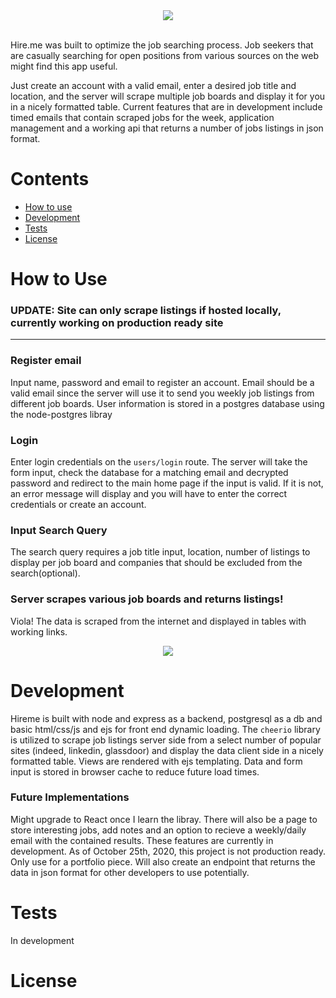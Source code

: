 <div align='center'>
<img src='https://github.com/ianmat55/HireMe/blob/master/public/img/hireme_logo.png'>
</div>
<br>

Hire.me was built to optimize the job searching process. Job seekers that are casually searching for open positions from various sources on the web might find this app useful.
 
Just create an account with a valid email, enter a desired job title and location, and the server will scrape multiple job boards and display it for you in a nicely formatted table. Current features that are in development include timed emails that contain scraped jobs for the week, application management and a working api that returns a number of jobs listings in json format. </p>
 
# Contents
- [How to use](#How-to-Use)
- [Development](#Development)
- [Tests](#Tests)
- [License](#License) 
 
# How to Use

### UPDATE: Site can only scrape listings if hosted locally, currently working on production ready site
---

### Register email
Input name, password and email to register an account. Email should be a valid email since the server will use it to send you weekly job listings from different job boards. User information is stored in a postgres database using the node-postgres libray </p> 

### Login
Enter login credentials on the ``users/login`` route. The server will take the form input, check the database for a matching email and decrypted password and redirect to the main home page if the input is valid. If it is not, an error message will display and you will have to enter the correct credentials or create an account. 

### Input Search Query
The search query requires a job title input, location, number of listings to display per job board and companies that should be excluded from the search(optional). 

### Server scrapes various job boards and returns listings!
Viola! The data is scraped from the internet and displayed in tables with working links.

<div align='center'>
<img src='https://github.com/ianmat55/HireMe/blob/master/public/img/hireme_searchresults.png'>
</div>

# Development
Hireme is built with node and express as a backend, postgresql as a db and basic html/css/js and ejs for front end dynamic loading. The ``cheerio`` library is utilized to scrape job listings server side from a select number of popular sites (indeed, linkedin, glassdoor) and display the data client side in a nicely formatted table. Views are rendered with ejs templating. Data and form input is stored in browser cache to reduce future load times. </p> 

### Future Implementations
Might upgrade to React once I learn the libray. There will also be a page to store interesting jobs, add notes and an option to recieve a weekly/daily email with the contained results. These features are currently in development. As of October 25th, 2020, this project is not production ready. Only use for a portfolio piece. Will also create an endpoint that returns the data in json format for other developers to use potentially.

 
# Tests
In development

# License 
